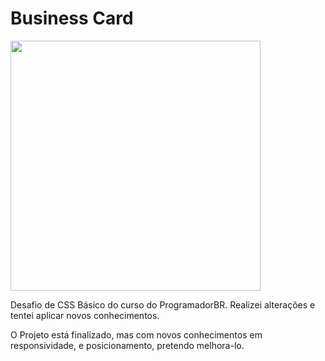 # Business Card

<img style="align: center" src="https://github.com/LucasCGentile/Business-Card/blob/main/img/Card.png" width="400">
  

  
Desafio de CSS Básico do curso do ProgramadorBR.
Realizei alterações e tentei aplicar novos conhecimentos.

O Projeto está finalizado, mas com novos conhecimentos em responsividade, e posicionamento, pretendo melhora-lo.
